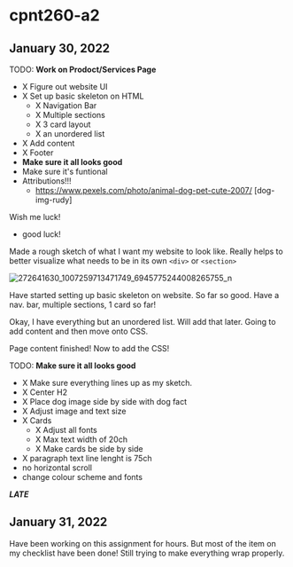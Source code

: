 # cpnt260-a2

## January 30, 2022

TODO: **Work on Prodoct/Services Page**
-  X Figure out website UI 
- X Set up basic skeleton on HTML
  - X Navigation Bar
  - X Multiple sections
  - X 3 card layout
  - X an unordered list 
- X Add content 
- X Footer
- **Make sure it all looks good**
- Make sure it's funtional 
- Attributions!!!
  - https://www.pexels.com/photo/animal-dog-pet-cute-2007/  [dog-img-rudy]

Wish me luck!
  - good luck!

Made a rough sketch of what I want my website to look like. Really helps to better visualize what needs to be in its own `<div>` or `<section>`

![272641630_1007259713471749_6945775244008265755_n](https://user-images.githubusercontent.com/97326786/151822329-fa1c6e23-350e-4004-a524-079015234a23.jpg)

Have started setting up basic skeleton on website. So far so good. Have a nav. bar, multiple sections, 1 card so far!

Okay, I have everything but an unordered list. Will add that later. Going to add content and then move onto CSS.

Page content finished! Now to add the CSS!

TODO: **Make sure it all looks good**
- X Make sure everything lines up as my sketch. 
- X Center H2
- X Place dog image side by side with dog fact
- X Adjust image and text size
- X Cards
  - X Adjust all fonts
  - X Max text width of 20ch
  - X Make cards be side by side
- X paragraph text line lenght is 75ch
- no horizontal scroll 
- change colour scheme and fonts 

***LATE***

## January 31, 2022

Have been working on this assignment for hours. But most of the item on my checklist have been done! Still trying to make everything wrap properly.
